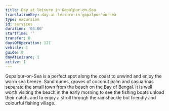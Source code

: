 ```yaml
---
title: Day at leisure in Gopalpur-on-Sea
translationKey: day-at-leisure-in-gopalpur-on-sea
type: excursion
id: services
duration: '04:00'
startTime: ''
transfer: 0
daysOfOperation: 127
vehicle: 1
guide: 0
dayAtLeisure: 1
active: 1
---
```

Gopalpur-on-Sea is a perfect spot along the coast to unwind and enjoy the warm sea breeze. Sand dunes, groves of coconut palm and casuarinas separate the small town from the beach on the Bay of Bengal. It is well worth visiting the beach in the early morning to see the fishing boats unload their catch, and to enjoy a stroll through the ramshackle but friendly and colourful fishing village.